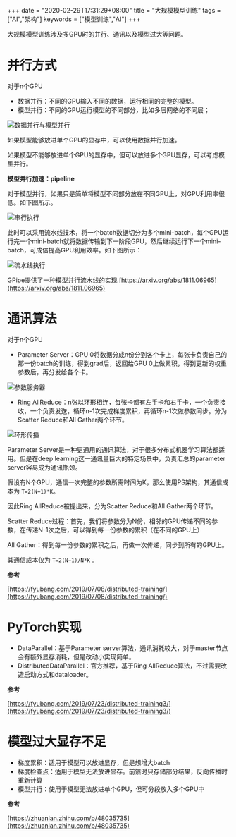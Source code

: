 +++
date = "2020-02-29T17:31:29+08:00"
title = "大规模模型训练"
tags = ["AI","架构"]
keywords = ["模型训练","AI"]
+++

大规模模型训练涉及多GPU时的并行、通讯以及模型过大等问题。

# 并行方式

对于n个GPU

- 数据并行：不同的GPU输入不同的数据，运行相同的完整的模型。
- 模型并行：不同的GPU运行模型的不同部分，比如多层网络的不同层；

![数据并行与模型并行](/images/2020-02-29-large-scale-model-training/model_and_data_parallelism.png)

如果模型能够放进单个GPU的显存中，可以使用数据并行加速。

如果模型不能够放进单个GPU的显存中，但可以放进多个GPU显存，可以考虑模型并行。

**模型并行加速：pipeline**

对于模型并行，如果只是简单将模型不同部分放在不同GPU上，对GPU利用率很低。如下图所示。

![串行执行](/images/2020-02-29-large-scale-model-training/sequent.png)

此时可以采用流水线技术，将一个batch数据切分为多个mini-batch，每个GPU运行完一个mini-batch就将数据传输到下一阶段GPU，然后继续运行下一个mini-batch，可成倍提高GPU利用效率。如下图所示：

![流水线执行](/images/2020-02-29-large-scale-model-training/pipeline.png)

GPipe提供了一种模型并行流水线的实现 [https://arxiv.org/abs/1811.06965](https://arxiv.org/abs/1811.06965)

# 通讯算法

对于n个GPU

- Parameter Server：GPU 0将数据分成n份分到各个卡上，每张卡负责自己的那一份batch的训练，得到grad后，返回给GPU 0上做累积，得到更新的权重参数后，再分发给各个卡。


![参数服务器](/images/2020-02-29-large-scale-model-training/parameter_server.png)

- Ring AllReduce：n张以环形相连，每张卡都有左手卡和右手卡，一个负责接收，一个负责发送，循环n-1次完成梯度累积，再循环n-1次做参数同步。分为Scatter Reduce和All Gather两个环节。

![环形传播](/images/2020-02-29-large-scale-model-training/ring_allreduce.png)

Parameter Server是一种更通用的通讯算法，对于很多分布式机器学习算法都适用。但是在deep learning这一通讯量巨大的特定场景中，负责汇总的parameter server容易成为通讯瓶颈。

假设有N个GPU，通信一次完整的参数所需时间为K，那么使用PS架构，其通信成本为 `T=2(N−1)*K`。

因此Ring AllReduce被提出来，分为Scatter Reduce和All Gather两个环节。

Scatter Reduce过程：首先，我们将参数分为N份，相邻的GPU传递不同的参数，在传递N-1次之后，可以得到每一份参数的累积（在不同的GPU上）

All Gather：得到每一份参数的累积之后，再做一次传递，同步到所有的GPU上。

其通信成本仅为 `T=2(N−1)/N*K` 。

**参考**

[https://fyubang.com/2019/07/08/distributed-training/](https://fyubang.com/2019/07/08/distributed-training/)

# PyTorch实现

- DataParallel：基于Parameter server算法，通讯消耗较大，对于master节点会有额外显存消耗，但是改动小实现简单。
- DistributedDataParallel：官方推荐，基于Ring AllReduce算法，不过需要改造启动方式和dataloader。

**参考**

[https://fyubang.com/2019/07/23/distributed-training3/](https://fyubang.com/2019/07/23/distributed-training3/)

# 模型过大显存不足

- 梯度累积：适用于模型可以放进显存，但是想增大batch
- 梯度检查点：适用于模型无法放进显存。前馈时只存储部分结果，反向传播时重新计算
- 模型并行：使用于模型无法放进单个GPU，但可分段放入多个GPU中

**参考**

[https://zhuanlan.zhihu.com/p/48035735](https://zhuanlan.zhihu.com/p/48035735)